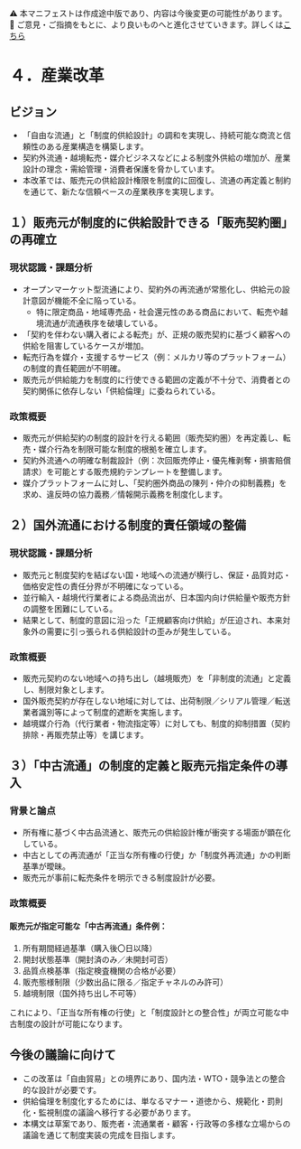 ⚠️ 本マニフェストは作成途中版であり、内容は今後変更の可能性があります。  
💬 ご意見・ご指摘をもとに、より良いものへと進化させていきます。詳しくは[こちら](README.md#このマニフェスト自身もみんなの知恵を集めて改善していきます)

# ４．産業改革

## ビジョン

* 「自由な流通」と「制度的供給設計」の調和を実現し、持続可能な商流と信頼性のある産業構造を構築します。  
* 契約外流通・越境転売・媒介ビジネスなどによる制度外供給の増加が、産業設計の理念・需給管理・消費者保護を脅かしています。  
* 本改革では、販売元の供給設計権限を制度的に回復し、流通の再定義と制約を通じて、新たな信頼ベースの産業秩序を実現します。

## １）販売元が制度的に供給設計できる「販売契約圏」の再確立

### 現状認識・課題分析

* オープンマーケット型流通により、契約外の再流通が常態化し、供給元の設計意図が機能不全に陥っている。  
  * 特に限定商品・地域専売品・社会還元性のある商品において、転売や越境流通が流通秩序を破壊している。  
* 「契約を伴わない購入者による転売」が、正規の販売契約に基づく顧客への供給を阻害しているケースが増加。  
* 転売行為を媒介・支援するサービス（例：メルカリ等のプラットフォーム）の制度的責任範囲が不明確。  
* 販売元が供給能力を制度的に行使できる範囲の定義が不十分で、消費者との契約関係に依存しない「供給倫理」に委ねられている。

### 政策概要

* 販売元が供給契約の制度的設計を行える範囲（販売契約圏）を再定義し、転売・媒介行為を制限可能な制度的根拠を確立します。  
* 契約外流通への明確な制裁設計（例：次回販売停止・優先権剥奪・損害賠償請求）を可能とする販売規約テンプレートを整備します。  
* 媒介プラットフォームに対し、「契約圏外商品の陳列・仲介の抑制義務」を求め、違反時の協力義務／情報開示義務を制度化します。

## ２）国外流通における制度的責任領域の整備

### 現状認識・課題分析

* 販売元と制度契約を結ばない国・地域への流通が横行し、保証・品質対応・価格安定性の責任分界が不明確になっている。  
* 並行輸入・越境代行業者による商品流出が、日本国内向け供給量や販売方針の調整を困難にしている。  
* 結果として、制度的意図に沿った「正規顧客向け供給」が圧迫され、本来対象外の需要に引っ張られる供給設計の歪みが発生している。

### 政策概要

* 販売元契約のない地域への持ち出し（越境販売）を「非制度的流通」と定義し、制限対象とします。  
* 国外販売契約が存在しない地域に対しては、出荷制限／シリアル管理／転送業者識別等によって制度的遮断を実施します。  
* 越境媒介行為（代行業者・物流指定等）に対しても、制度的抑制措置（契約排除・再販売禁止等）を講じます。

## ３）「中古流通」の制度的定義と販売元指定条件の導入

### 背景と論点

* 所有権に基づく中古品流通と、販売元の供給設計権が衝突する場面が顕在化している。  
* 中古としての再流通が「正当な所有権の行使」か「制度外再流通」かの判断基準が曖昧。  
* 販売元が事前に転売条件を明示できる制度設計が必要。

### 政策概要

#### 販売元が指定可能な「中古再流通」条件例：

1. 所有期間経過基準（購入後〇日以降）  
2. 開封状態基準（開封済のみ／未開封可否）  
3. 品質点検基準（指定検査機関の合格が必要）  
4. 販売態様制限（少数出品に限る／指定チャネルのみ許可）  
5. 越境制限（国外持ち出し不可等）

これにより、「正当な所有権の行使」と「制度設計との整合性」が両立可能な中古制度の設計が可能になります。

## 今後の議論に向けて

* この改革は「自由貿易」との境界にあり、国内法・WTO・競争法との整合的な設計が必要です。  
* 供給倫理を制度化するためには、単なるマナー・道徳から、規範化・罰則化・監視制度の議論へ移行する必要があります。  
* 本構文は草案であり、販売者・流通業者・顧客・行政等の多様な立場からの議論を通じて制度実装の完成を目指します。